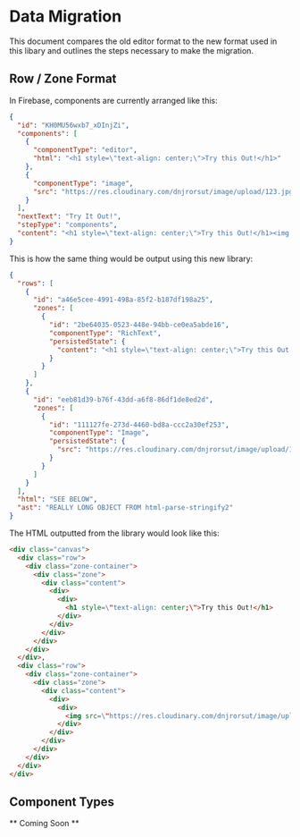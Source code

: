 # Data Migration

This document compares the old editor format to the new format used in this libary and outlines the steps necessary to make the migration.

## Row / Zone Format

In Firebase, components are currently arranged like this:

```json
{
  "id": "KH0MU56wxb7_xDInjZi",
  "components": [
    {
      "componentType": "editor",
      "html": "<h1 style=\"text-align: center;\">Try this Out!</h1>"
    },
    {
      "componentType": "image",
      "src": "https://res.cloudinary.com/dnjrorsut/image/upload/123.jpg"
    }
  ],
  "nextText": "Try It Out!",
  "stepType": "components",
  "content": "<h1 style=\"text-align: center;\">Try this Out!</h1><img src=\"...\" />"
}
```

This is how the same thing would be output using this new library:

```json
{
  "rows": [
    {
      "id": "a46e5cee-4991-498a-85f2-b187df198a25",
      "zones": [
        {
          "id": "2be64035-0523-448e-94bb-ce0ea5abde16",
          "componentType": "RichText",
          "persistedState": {
            "content": "<h1 style=\"text-align: center;\">Try this Out!</h1>"
          }
        }
      ]
    },
    {
      "id": "eeb81d39-b76f-43dd-a6f8-86df1de8ed2d",
      "zones": [
        {
          "id": "111127fe-273d-4460-bd8a-ccc2a30ef253",
          "componentType": "Image",
          "persistedState": {
            "src": "https://res.cloudinary.com/dnjrorsut/image/upload/123.jpg"
          }
        }
      ]
    }
  ],
  "html": "SEE BELOW",
  "ast": "REALLY LONG OBJECT FROM html-parse-stringify2"
}
```

The HTML outputted from the library would look like this:

```html
<div class="canvas">
  <div class="row">
    <div class="zone-container">
      <div class="zone">
        <div class="content">
          <div>
            <div>
              <h1 style=\"text-align: center;\">Try this Out!</h1>
            </div>
          </div>
        </div>
      </div>
    </div>
  </div>,
  <div class="row">
    <div class="zone-container">
      <div class="zone">
        <div class="content">
          <div>
            <div>
              <img src=\"https://res.cloudinary.com/dnjrorsut/image/upload/123.jpg\" />
            </div>
          </div>
        </div>
      </div>
    </div>
  </div>
</div>
```

## Component Types

** Coming Soon **

